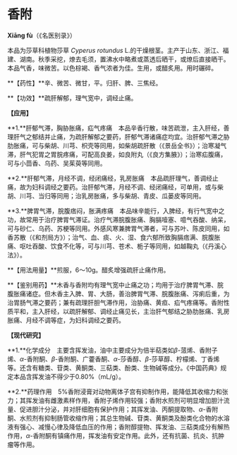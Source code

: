 # 香附

**Xiāng fù**（《名医别录》）

本品为莎草科植物莎草 *Cyperus rotundus* L.的干燥根茎。主产于山东、浙江、福建、湖南。秋季采挖，燎去毛须，置沸水中略煮或蒸透后晒干，或燎后直接晒干。本品气香，味微苦。以色棕褐、香气浓者为佳。生用，或醋炙用。用时碾碎。

**【药性】**辛、微苦、微甘，平。归肝、脾、三焦经。

**【功效】**疏肝解郁，理气宽中，调经止痛。

**【应用】**

**1.**肝郁气滞，胸胁胀痛，疝气疼痛　本品辛香行散，味苦疏泄，主入肝经，善理肝气之郁结并止痛，为疏肝解郁之要药，肝郁气滞诸痛症均宜。治肝郁气滞之胁肋胀痛，可与柴胡、川芎、枳壳等同用，如柴胡疏肝散（《景岳全书》）；治寒凝气滞，肝气犯胃之胃脘疼痛，可配高良姜，如良附丸（《良方集腋》）；治寒疝腹痛，可与小茴香、乌药、吴茱萸等同用。

**2.**肝郁气滞，月经不调，经闭痛经，乳房胀痛　本品疏肝理气，善调经止痛，故为妇科调经之要药。治肝郁气滞，月经不调、经闭痛经，可单用，或与柴胡、川芎、当归等同用；治乳房胀痛，多与柴胡、青皮、瓜蒌皮等同用。

**3.**脾胃气滞，脘腹痞闷，胀满疼痛　本品味辛能行，入脾经，有行气宽中之功，故常用于治疗脾胃气滞证。治疗气滞脘腹胀痛、胸膈噎塞、噫气吞酸、纳呆，可与砂仁、乌药、苏梗等同用。外感风寒兼脾胃气滞者，可与苏叶、陈皮同用，如香苏散（《和剂局方》）；治气、血、痰、火、湿、食六郁所致胸膈痞满、脘腹胀痛、呕吐吞酸、饮食不化等，可与川芎、苍术、栀子等同用，如越鞠丸（《丹溪心法》）。

**【用法用量】**煎服，6～10g。醋炙增强疏肝止痛作用。

**【鉴别用药】**木香与香附均有理气宽中止痛之功；均用于治疗脾胃气滞、脘腹胀痛诸症。但木香主入脾、胃、大肠，善治脾胃气滞、脘腹胀痛、泻痢后重，为治胃肠气滞之要药；兼有疏理肝胆气滞作用，治胁痛、黄疸、疝气疼痛等。香附性质平和，主入肝经，以疏肝解郁、调经止痛见长，主治肝气郁结之胁肋胀痛、乳房胀痛、月经不调等症，为妇科调经之要药。

**【现代研究】**

**1.**化学成分　主要含挥发油，油中主要成分为倍半萜类如*β*-蒎烯、香附子烯、*α*-香附酮、*β*-香附酮、广藿香酮、*α*-莎香醇、*β*-莎草醇、柠檬烯、丁香烯等。还含有糖类、苷类、黄酮类、三萜类、酚类、生物碱等成分。《中国药典》规定本品含挥发油不得少于0.80%（mL/g）。

**2.**药理作用　5%香附浸膏对动物离体子宫有抑制作用，能降低其收缩力和张力；其挥发油有雌激素样作用，香附子烯作用较强；香附水煎剂可明显增加胆汁流量、促进胆汁分泌，并对肝细胞有保护作用；其挥发油、丙酮提取物、*α*-香附酮、水煎剂有抑制肠管收缩作用；其总生物碱、苷类、黄酮类及酚类化合物的水溶液有强心、减慢心律及降低血压的作用；香附醇提物、挥发油、三萜类成分有解热作用，*α*-香附酮有镇痛作用，挥发油有安定作用。此外，还有抗菌、抗炎、抗肿瘤等作用。